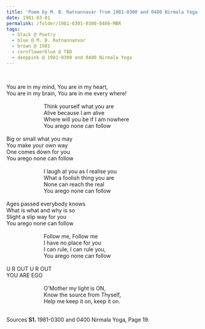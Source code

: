 ```yaml
---
title: 'Poem by M. B. Ratnannavar from 1981-0300 and 0400 Nirmala Yoga, Page 19'
date: 1981-03-01
permalink: /folder/1981-0301-0300-0400-MBR
tags:
  - black @ Poetry
  - blue @ M. B. Ratnannanvar
  - brown @ 1981
  - cornflowerblue @ TBD
  - deeppink @ 1981-0300 and 0400 Nirmala Yoga
---
```


<br>

<p>
You are in my mind, You are in my heart,<br>
You are in my brain, You are in me every where!<br>
<br>
&emsp;&emsp;&emsp;&emsp;&emsp;&emsp;&emsp;Think yourself what you are<br>
&emsp;&emsp;&emsp;&emsp;&emsp;&emsp;&emsp;Alive because I am alive<br>
&emsp;&emsp;&emsp;&emsp;&emsp;&emsp;&emsp;Where will you be if I am nowhere<br>
&emsp;&emsp;&emsp;&emsp;&emsp;&emsp;&emsp;You arego none can follow<br>
<br>
Big or small what you may<br>
You make your own way<br>
One comes down for you<br>
You arego none can follow<br>
<br>
&emsp;&emsp;&emsp;&emsp;&emsp;&emsp;&emsp;I laugh at you as I realise you<br>
&emsp;&emsp;&emsp;&emsp;&emsp;&emsp;&emsp;What a foolish thing you are<br>
&emsp;&emsp;&emsp;&emsp;&emsp;&emsp;&emsp;None can reach the real<br>
&emsp;&emsp;&emsp;&emsp;&emsp;&emsp;&emsp;You arego none can follow<br>
<br>
Ages passed everybody knows<br>
What is what and why is so<br>
Slight a slip way for you<br>
You arego none can follow<br>
<br>
&emsp;&emsp;&emsp;&emsp;&emsp;&emsp;&emsp;Follow me, Follow me<br>
&emsp;&emsp;&emsp;&emsp;&emsp;&emsp;&emsp;I have no place for you<br>
&emsp;&emsp;&emsp;&emsp;&emsp;&emsp;&emsp;I can rule, I can rule you,<br>
&emsp;&emsp;&emsp;&emsp;&emsp;&emsp;&emsp;You arego none can follow<br>
<br>
U R OUT U R OUT<br>
YOU ARE EGO<br>
<br>
&emsp;&emsp;&emsp;&emsp;&emsp;&emsp;&emsp;O'Mother my light is ON,<br>
&emsp;&emsp;&emsp;&emsp;&emsp;&emsp;&emsp;Know the source from Thyself,<br>
&emsp;&emsp;&emsp;&emsp;&emsp;&emsp;&emsp;Help me keep it on, keep it on.<br>
</p>

<br>

<wave-list>
<list-title color="DarkSeaGreen" width="40">Sources</list-title>
  <list-item color="BlanchedAlmond"  width="280"><b>S1. </b> 1981-0300 and 0400 Nirmala Yoga, Page 19.</list-item>
</wave-list>